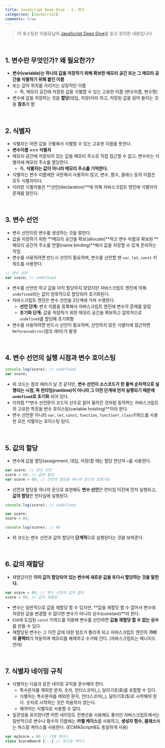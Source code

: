 ```yaml
---
title: JavaScript Deep Dive - 1. 변수
categories: [JavaScript]
comments: true
---
```


> 이 포스팅은 이웅모님의 [JavaScript Deep Dive](https://wikibook.co.kr/mjs/)를 읽고 정리한 내용입니다.

<br>

## 1. 변수란 무엇인가? 왜 필요한가?

- **변수(variable)는 하나의 값을 저장하기 위해 확보한 메모리 공간 또는 그 메모리 공간을 식별하기 위해 붙인 이름**
- 또는 값의 위치를 가리키는 상징적인 이름
  - 즉, 메모리 공간에 저장된 값을 식별할 수 있는 고유한 이름 (변수이름, 변수명)
- 변수에 값을 저장하는 것을 **할당**(대입, 저장)이라 하고, 저장된 값을 읽어 들이는 것을 **참조**라 함

<br>

## 2. 식별자

- 식별자는 어떤 값을 구별해서 식별할 수 있는 고유한 이름을 뜻한다.
- **변수이름 === 식별자**
- 메모리 공간에 저장되어 있는 값을 메모리 주소로 직접 접근할 수 없고, 변수라는 식별자에 메모리 주소를 할당한다.
  - 즉, **식별자는 값이 아니라 메모리 주소를 기억한다.**
- 식별자는 변수 이름에만 국한해서 사용하지 않고, 변수, 함수, 클래스 등의 이름은 모두 식별자이다.
- 이러한 식별자들은 **선언(declaration)**에 의해 자바스크립트 엔진에 식별자의 존재를 알린다.

<br>

## 3. 변수 선언

- 변수 선언이란 변수를 생성하는 것을 말한다.
- 값을 저장하기 위한 **메모리 공간을 확보(allocate)**하고 변수 이름과 확보된 **메모리 공간의 주소를 연결(name binding)**해서 값을 저장할 수 있게 준비하는 작업
- 변수를 사용하려면 반드시 선언이 필요하며, 변수를 선언할 땐 `var`, `let`, `const` 키워드를 사용한다.

```js
// 변수 선언
var score; // undefined
```

- 변수를 선언만 하고 값을 아직 할당하지 않았지만 자바스크립트 엔진에 의해 `undefined`라는 값이 암묵적으로 할당되어 초기화된다.
- 자바스크립트 엔진은 변수 선언을 2단계에 거쳐 수행한다.
  - **선언 단계:** 변수 이름을 등록해서 자바스크립트 엔진에 변수의 존재를 알림
  - **초기화 단계:** 값을 저장하기 위한 메모리 공간을 확보하고 암묵적으로 `undefined`를 할당해 초기화함
- 변수를 사용하려면 반드시 선언이 필요하며, 선언하지 않은 식별자에 접근하면 `ReferenceError`(참조 에러)가 발생

<br>

## 4. 변수 선언의 실행 시점과 변수 호이스팅

```js
console.log(score); // undefined
var score;
```

- 위 코드는 참조 에러가 날 것 같지만, **변수 선언이 소스코드가 한 줄씩 순차적으로 실행되는 시점, 즉 런타임(runtime)이 아니라 그 이전 단계에 먼저 실행되기 때문에 `undefined`로 초기화** 되어 있다.
- 이처럼 **변수 선언문이 코드의 선두로 끌어 올려진 것처럼 동작하는 자바스크립트의 고유한 특징을 변수 호이스팅(variable hoisting)**이라 한다.
- 변수 선언뿐 아니라 `var`, `let`, `const`, `function`, `function*`, `class`키워드를 사용한 모든 식별자는 호이스팅 된다.

<br>

## 5. 값의 할당

- 변수에 값을 할당(assignment, 대입, 저장)할 때는 할당 연산자 `=`를 사용한다.

```js
var score; // 변수 선언
score = 80; // 값의 할당
var score = 80; // 선언과 할당을 하나의 문으로 표현가능
```

- 선언과 할당을 하나의 문으로 표현해도 **변수 선언**은 런타임 이전에 먼저 실행되고, **값의 할당**은 런타임에 실행된다.

```js
console.log(score); // undefined

var score;
score = 80;

console.log(score); // 80
```

- 위 코드는 변수 선언과 값의 할당이 **단계적**으로 실행된다는 것을 보여준다.

<br>

## 6. 값의 재할당

- 재할당이란 **이미 값이 할당되어 있는 변수에 새로운 값을 또다시 할당하는 것을 말한다.**

```js
var score = 80; // 변수 선언과 값의 할당
score = 90; // 값의 재할당
```

- 변수는 일반적으로 값을 재할당 할 수 있지만, **값을 재할당 할 수 없어서 변수에 저장된 값을 변경할 수 없다면 변수가 아니라 상수(constant)**라 한다.
- `ES6`에 도입된 `const` 키워드를 이용해 변수를 선언하면 **값을 재할당 할 수 없는 상수**를 만들 수 있다.
- 재할당된 변수는 그 이전 값에 대한 참조가 풀리게 되고 자바스크립트 엔진의 **가비지 콜렉터**가 작동하여 메모리를 해제하고 수거해 간다. (자바스크립트는 매니지드 언어)

<br>

## 7. 식별자 네이밍 규칙

- 식별자는 다음과 같은 네이밍 규칙을 준수해야 한다.
  - 특수문자를 제외한 문자, 숫자, 언더스코어(\_), 달러기호($)를 포함할 수 있다.
  - 식별자는 특수문자를 제외한 문자, 언더스코어(\_), 달러기호($)로 시작해야 한다. 숫자로 시작하는 것은 허용하지 않는다.
  - 예약어는 식별자로 사용할 수 없다.
- 일관성을 유지한다면 어떤 네이밍도 컨벤션을 사용해도 좋지만 자바스크립트에서는 일반적으로 변수나 함수의 이름에는 **카멜 케이스**를 사용하고, **생성자 함수, 클래스**에는 파스칼 케이스를 사용한다. (ECMAScript에도 동일하게 사용)

```js
var myScore = 80 // 카멜 케이스
class ScoreBoard {...} // 파스칼 케이스
```
